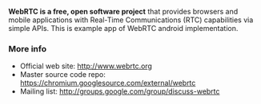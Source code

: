 **WebRTC is a free, open software project** that provides browsers and mobile applications with Real-Time Communications (RTC) capabilities via simple APIs.
This is example app of WebRTC android implementation.

### More info

 * Official web site: http://www.webrtc.org
 * Master source code repo: https://chromium.googlesource.com/external/webrtc
 * Mailing list: http://groups.google.com/group/discuss-webrtc
